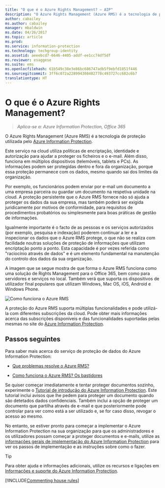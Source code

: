 ```yaml
---
title: "O que é o Azure Rights Management? – AIP"
description: "O Azure Rights Management (Azure RMS) é a tecnologia de proteção utilizada pelo Azure Information Protection."
author: cabailey
ms.author: cabailey
manager: mbaldwin
ms.date: 04/26/2017
ms.topic: article
ms.prod: 
ms.service: information-protection
ms.technology: techgroup-identity
ms.assetid: aeeebcd7-6646-4405-addf-ee1cc74df5df
ms.reviewer: esaggese
ms.suite: ems
ms.openlocfilehash: 61b549c38e3e86bc686747adb5f9ebfd1851f446
ms.sourcegitcommit: 3ff6c072a228994308402778c493727cc682c6b7
translationtype: HT
---
```

# <a name="what-is-azure-rights-management"></a>O que é o Azure Rights Management?

>*Aplica-se a: Azure Information Protection, Office 365*


O Azure Rights Management (Azure RMS) é a tecnologia de proteção utilizada pelo [Azure Information Protection](what-is-information-protection.md).

Este serviço na cloud utiliza políticas de encriptação, identidade e autorização para ajudar a proteger os ficheiros e o e-mail. Além disso, funciona em múltiplos dispositivos (telemóveis, tablets e PCs). As informações podem ser protegidas dentro e fora da organização, porque essa proteção permanece com os dados, mesmo quando sai dos limites da organização.

Por exemplo, os funcionários podem enviar por e-mail um documento a uma empresa parceira ou guardar um documento na respetiva unidade na cloud. A proteção persistente que o Azure RMS fornece não só ajuda a proteger os dados da sua empresa, mas também poderá ser exigida juridicamente por motivos de conformidade, para requisitos de procedimentos probatórios ou simplesmente para boas práticas de gestão de informações.

Igualmente importante é o facto de as pessoas e os serviços autorizados (por exemplo, pesquisa e indexação) poderem continuar a ler e a inspecionar os dados que o Azure RMS protege, o que não se realiza com facilidade noutras soluções de proteção de informações que utilizam encriptação ponto a ponto. Esta capacidade é por vezes referida como "raciocínio através de dados" e é um elemento fundamental na manutenção do controlo dos dados da sua organização.

A imagem que se segue mostra de que forma o Azure RMS funciona como uma solução de Rights Management para o Office 365, bem como para servidores e serviços no local. Também verá que suporta os dispositivos de utilizador final populares que utilizam Windows, Mac OS, iOS, Android e Windows Phone.


![Como funciona o Azure RMS](../media/AzRMS_elements.png)

A proteção do Azure RMS suporta múltiplas funcionalidades e pode utilizá-la com diferentes subscrições da cloud. Pode obter mais informações acerca das subscrições disponíveis e das funcionalidades suportadas pelas mesmas no site do [Azure Information Protection](https://www.microsoft.com/cloud-platform/azure-information-protection).

## <a name="next-steps"></a>Passos seguintes

Para saber mais acerca do serviço de proteção de dados do Azure Information Protection:

-   [Que problemas resolve o Azure RMS?](azure-rms-problems-it-solves.md)

-   [Como funciona o Azure RMS? Os bastidores](how-does-it-work.md)

Se quiser começar imediatamente e tentar proteger documentos sozinho, experimente o [Tutorial de introdução do Azure Information Protection](../get-started/infoprotect-quick-start-tutorial.md). Este tutorial inclui avisos que lhe pedem para proteger um documento quando são detetados dados confidenciais. Também inclui a opção de proteger um documento que partilha através de e-mail e que posteriormente pode controlar para ver como está a ser utilizado e, se for caso disso, revogar o acesso ao mesmo.

No entanto, se estiver pronto para começar a implementar o Azure Information Protection na sua organização para que os administradores e os utilizadores possam começar a proteger documentos e e-mails, utilize as [informações gerais de implementação do Azure Information Protection](../plan-design/deployment-roadmap.md) para ver os passos de implementação e as instruções sobre como o fazer.

> [!TIP]
> Para obter ajuda e informações adicionais, utilize os recursos e ligações em [Informações e suporte do Azure Information Protection](../get-started/information-support.md).

[!INCLUDE[Commenting house rules](../includes/houserules.md)]
